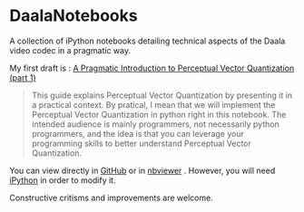 # DaalaNotebooks
A collection of iPython notebooks detailing technical aspects of the Daala video codec in a pragmatic way.

My first draft is : [A Pragmatic Introduction to Perceptual Vector Quantization (part 1)](https://github.com/luctrudeau/DaalaNotebooks/blob/master/PVQ/PVQ.ipynb) 
 > This guide explains Perceptual Vector Quantization by presenting it in a practical context. By pratical, I mean that we will implement the Perceptual Vector Quantization in python right in this notebook. The intended audience is mainly programmers, not necessarily python programmers, and the idea is that you can leverage your programming skills to better understand Perceptual Vector Quantization.

You can view directly in [GitHub](https://github.com/luctrudeau/DaalaNotebooks/blob/master/PVQ/PVQ.ipynb) or in [nbviewer](http://nbviewer.ipython.org/github/luctrudeau/DaalaNotebooks/blob/master/PVQ/PVQ.ipynb#) . However, you will need [iPython](http://ipython.org/notebook.html) in order to modify it.

Constructive critisms and improvements are welcome.
